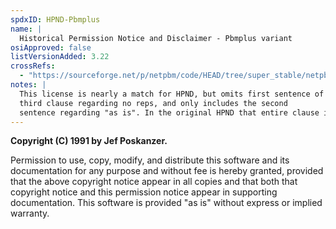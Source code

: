 ```yaml
---
spdxID: HPND-Pbmplus
name: |
  Historical Permission Notice and Disclaimer - Pbmplus variant
osiApproved: false
listVersionAdded: 3.22
crossRefs: 
  - "https://sourceforge.net/p/netpbm/code/HEAD/tree/super_stable/netpbm.c#l8"
notes: |
  This license is nearly a match for HPND, but omits first sentence of
  third clause regarding no reps, and only includes the second
  sentence regarding "as is". In the original HPND that entire clause is optional.
---
```


**Copyright (C) 1991 by Jef Poskanzer.**

Permission to use, copy, modify, and distribute this software and its documentation for any purpose and without fee is hereby granted, provided that the above copyright notice appear in all copies and that both that copyright notice and this permission notice appear in supporting documentation. This software is provided "as is" without express or implied warranty.

